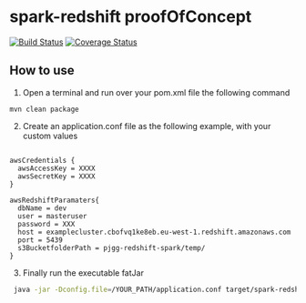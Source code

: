 # spark-redshift proofOfConcept

[![Build Status](https://travis-ci.org/pjgg/spark-redshift-proofOfConcept.svg?branch=master)](https://travis-ci.org/pjgg/spark-redshift-proofOfConcept)
[![Coverage Status](https://coveralls.io/repos/github/pjgg/spark-redshift-proofOfConcept/badge.svg?branch=master)](https://coveralls.io/github/pjgg/spark-redshift-proofOfConcept?branch=master)

How to use
----------

1. Open a terminal and run over your pom.xml file the following command

```Maven
mvn clean package 
```

2. Create an application.conf file as the following example, with your custom values

```Text

awsCredentials {
  awsAccessKey = XXXX
  awsSecretKey = XXXX
}

awsRedshiftParamaters{
  dbName = dev
  user = masteruser
  password = XXX
  host = examplecluster.cbofvq1ke8eb.eu-west-1.redshift.amazonaws.com
  port = 5439
  s3BucketfolderPath = pjgg-redshift-spark/temp/
}
```

3. Finally run the executable fatJar

```bash
 java -jar -Dconfig.file=/YOUR_PATH/application.conf target/spark-redshift-0.0.1.jar
```

